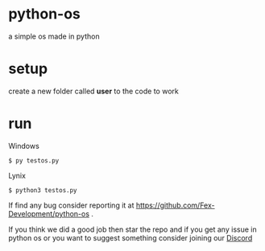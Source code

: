# python-os

a simple os made in python

# setup
create a new folder called **user** to the code to work

# run

Windows
```
$ py testos.py
```

Lynix
```
$ python3 testos.py
```
If find any bug consider reporting it at https://github.com/Fex-Development/python-os .

If you think we did a good job then star the repo and if you get any issue in python os or you want to suggest something consider joining our [Discord](https://discord.gg/d3eACkqyyT)
